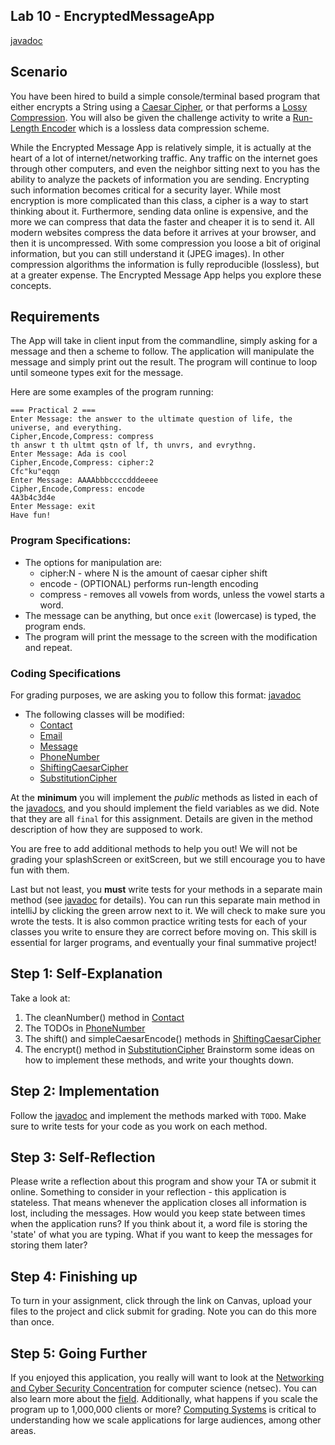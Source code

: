 ## Lab 10 - EncryptedMessageApp

[javadoc](http://www.cs.colostate.edu/~cs163/javadoc/lab10/package-summary.html)
 
## Scenario 
You have been hired to build a simple console/terminal based program that either encrypts
a String using a [Caesar Cipher](https://en.wikipedia.org/wiki/Caesar_cipher), or 
that performs a [Lossy Compression](https://en.wikipedia.org/wiki/Lossy_compression). You
will also be given the challenge activity to write a [Run-Length Encoder](https://en.wikipedia.org/wiki/Run-length_encoding)
which is a lossless data compression scheme. 

While the Encrypted Message App is relatively simple, it is actually at the
heart of a lot of internet/networking traffic. Any traffic on the internet goes
through other computers, and even the neighbor sitting next to you has the ability to
analyze the packets of information you are sending. Encrypting such information becomes
critical for a security layer. While most encryption is more complicated than this class,
a cipher is a way to start thinking about it. Furthermore, sending data
online is expensive, and the more we can compress that data the faster and cheaper
it is to send it. All modern websites compress the data before it arrives at your browser, 
and then it is uncompressed. With some compression you loose a bit of original information,
but you can still understand it (JPEG images). In other compression algorithms
the information is fully reproducible (lossless), but at a greater expense. 
The Encrypted Message App helps you explore these concepts. 


## Requirements
The App will take in client input from the commandline, simply asking for a message
and then a scheme to follow. The application will manipulate the message and simply
print out the result. The program will continue to loop until someone types exit for the
message. 

Here are some examples of the program running:

```text
=== Practical 2 ===
Enter Message: the answer to the ultimate question of life, the universe, and everything.
Cipher,Encode,Compress: compress
th answr t th ultmt qstn of lf, th unvrs, and evrythng.
Enter Message: Ada is cool
Cipher,Encode,Compress: cipher:2
Cfc"ku"eqqn
Enter Message: AAAAbbbccccdddeeee
Cipher,Encode,Compress: encode
4A3b4c3d4e
Enter Message: exit
Have fun!
```

###  Program Specifications: 

*  The options for manipulation are:
   * cipher:N - where N is the amount of caesar cipher shift
   * encode - (OPTIONAL)  performs run-length encoding
   * compress - removes all vowels from words, unless the vowel starts a word.
* The message can be anything, but once ```exit``` (lowercase) is typed, the program ends. 
* The program will print the message to the screen with the modification and repeat. 


### Coding Specifications
For grading purposes, we are asking you to follow this format:
  [javadoc](javadoc/)

* The following classes will be modified:
   * [Contact](javadoc/Contact.html)
   * [Email](javadoc/Email.html)
   * [Message](javadoc/Message.html)
   * [PhoneNumber](javadoc/PhoneNumber.java)
   * [ShiftingCaesarCipher](javadoc/ShiftingCaesarCipher.html)
   * [SubstitutionCipher](javadoc/SubstitutionCipher.html)
    
At the **minimum** you will implement the *public* methods as listed
in each of the [javadocs](javadoc/), and you should implement
the field variables as we did. Note that they are  all ```final``` for this assignment. 
Details are given in the method description of how they are supposed to work. 

You are free to add additional methods to help you out! We will not
be grading your splashScreen or exitScreen, but we still encourage you to have fun
with them. 

Last but not least,  you **must** write tests for your methods in
a separate main method (see [javadoc](javadoc/) for details). You can run
this separate main method in intelliJ by clicking the green
arrow next to it. We will check to
make sure you wrote the tests. It is also common practice writing tests
for each of your classes you write to ensure they are correct before moving on.
This skill is essential for larger programs, and eventually your final summative project!

## Step 1: Self-Explanation
Take a look at:
1. The cleanNumber() method in [Contact](javadoc/Contact.html)
2. The TODOs in [PhoneNumber](javadoc/PhoneNumber.java)
3. The shift() and simpleCaesarEncode() methods in [ShiftingCaesarCipher](javadoc/ShiftingCaesarCipher.html)
4. The encrypt() method in [SubstitutionCipher](javadoc/SubstitutionCipher.html)
Brainstorm some ideas on how to implement these methods, and write your thoughts down.

## Step 2: Implementation
Follow the [javadoc](javadoc/) and implement the methods marked with `TODO`. Make sure to write tests for your code as you work on each method.

## Step 3: Self-Reflection
Please write a reflection about this program and show your TA or submit it online. Something to consider in your reflection -
this application is stateless. That means whenever the application closes all information
is lost, including the messages. How would you keep state between times when the application
runs? If you think about it, a word file is storing the 'state' of what you are
typing. What if you want to keep the messages for storing them later?

## Step 4: Finishing up
To turn in your assignment, click through the link on
Canvas, upload your files to the project and click submit for grading. Note you can do 
this more than once.

## Step 5: Going Further  
If you enjoyed this application, you really will want to look at the
[Networking and Cyber Security Concentration](https://compsci.colostate.edu/new-computer-science-major/)
for computer science (netsec). You can also learn more about the [field](https://en.wikipedia.org/wiki/Network_security).
Additionally, what happens if you scale the program up to 1,000,000 clients or more?
[Computing Systems](https://compsci.colostate.edu/new-computer-science-major/) is critical
to understanding how we scale applications for large audiences, among other areas.
